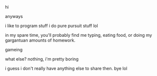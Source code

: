 hi




anyways

i like to program stuff
i do pure pursuit stuff lol

in my spare time, you'll probably find me typing, eating food, or doing my gargantuan amounts of homework.

gameing


what else?
nothing, i'm pretty boring


i guess i don't really have anything else to share then.
bye lol
